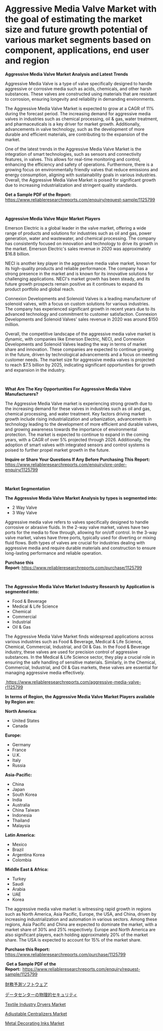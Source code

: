 <p><h1>Aggressive Media Valve Market with the goal of estimating the market size and future growth potential of various market segments based on component, applications, end user and region</h1></p><p><strong>Aggressive Media Valve Market Analysis and Latest Trends</strong></p>
<p><p>Aggressive Media Valve is a type of valve specifically designed to handle aggressive or corrosive media such as acids, chemicals, and other harsh substances. These valves are constructed using materials that are resistant to corrosion, ensuring longevity and reliability in demanding environments.</p><p>The Aggressive Media Valve Market is expected to grow at a CAGR of 11% during the forecast period. The increasing demand for aggressive media valves in industries such as chemical processing, oil & gas, water treatment, and pharmaceuticals is a key driver for market growth. Additionally, advancements in valve technology, such as the development of more durable and efficient materials, are contributing to the expansion of the market.</p><p>One of the latest trends in the Aggressive Media Valve Market is the integration of smart technologies, such as sensors and connectivity features, in valves. This allows for real-time monitoring and control, enhancing the efficiency and safety of operations. Furthermore, there is a growing focus on environmentally friendly valves that reduce emissions and energy consumption, aligning with sustainability goals in various industries. Overall, the Aggressive Media Valve Market is poised for significant growth due to increasing industrialization and stringent quality standards.</p></p>
<p><strong>Get a Sample PDF of the Report:&nbsp;</strong> <a href="https://www.reliableresearchreports.com/enquiry/request-sample/1125799">https://www.reliableresearchreports.com/enquiry/request-sample/1125799</a></p>
<p>&nbsp;</p>
<p><strong>Aggressive Media Valve Major Market Players</strong></p>
<p><p>Emerson Electric is a global leader in the valve market, offering a wide range of products and solutions for industries such as oil and gas, power generation, water and wastewater, and chemical processing. The company has consistently focused on innovation and technology to drive its growth in the market. Emerson Electric's sales revenue in 2020 was approximately $16.8 billion.</p><p>NECI is another key player in the aggressive media valve market, known for its high-quality products and reliable performance. The company has a strong presence in the market and is known for its innovative solutions for challenging applications. NECI's market growth has been steady, and its future growth prospects remain positive as it continues to expand its product portfolio and global reach.</p><p>Connexion Developments and Solenoid Valves is a leading manufacturer of solenoid valves, with a focus on custom solutions for various industries. The company has experienced significant growth in recent years due to its advanced technology and commitment to customer satisfaction. Connexion Developments and Solenoid Valves' sales revenue in 2020 was around $150 million.</p><p>Overall, the competitive landscape of the aggressive media valve market is dynamic, with companies like Emerson Electric, NECI, and Connexion Developments and Solenoid Valves leading the way in terms of market share and innovation. These companies are expected to continue growing in the future, driven by technological advancements and a focus on meeting customer needs. The market size for aggressive media valves is projected to reach $7.5 billion by 2025, indicating significant opportunities for growth and expansion in the industry.</p></p>
<p>&nbsp;</p>
<p><strong>What Are The Key Opportunities For Aggressive Media Valve Manufacturers?</strong></p>
<p><p>The Aggressive Media Valve market is experiencing strong growth due to the increasing demand for these valves in industries such as oil and gas, chemical processing, and water treatment. Key factors driving market growth include rising industrialization and urbanization, advancements in technology leading to the development of more efficient and durable valves, and growing awareness towards the importance of environmental protection. The market is expected to continue to expand in the coming years, with a CAGR of over 5% projected through 2026. Additionally, the adoption of smart valves with integrated sensors and control systems is poised to further propel market growth in the future.</p></p>
<p><strong>Inquire or Share Your Questions If Any Before Purchasing This Report:</strong> <a href="https://www.reliableresearchreports.com/enquiry/pre-order-enquiry/1125799">https://www.reliableresearchreports.com/enquiry/pre-order-enquiry/1125799</a></p>
<p>&nbsp;</p>
<p><strong>Market Segmentation</strong></p>
<p><strong>The Aggressive Media Valve Market Analysis by types is segmented into:</strong></p>
<p><ul><li>2 Way Valve</li><li>3 Way Valve</li></ul></p>
<p><p>Aggressive media valve refers to valves specifically designed to handle corrosive or abrasive fluids. In the 2-way valve market, valves have two ports for the media to flow through, allowing for on/off control. In the 3-way valve market, valves have three ports, typically used for diverting or mixing fluid flows. Both types of valves are crucial for industries dealing with aggressive media and require durable materials and construction to ensure long-lasting performance and reliable operation.</p></p>
<p><strong>Purchase this Report:&nbsp;</strong><a href="https://www.reliableresearchreports.com/purchase/1125799">https://www.reliableresearchreports.com/purchase/1125799</a></p>
<p>&nbsp;</p>
<p><strong>The Aggressive Media Valve Market Industry Research by Application is segmented into:</strong></p>
<p><ul><li>Food & Beverage</li><li>Medical & Life Science</li><li>Chemical</li><li>Commercial</li><li>Industrial</li><li>Oil & Gas</li></ul></p>
<p><p>The Aggressive Media Valve Market finds widespread applications across various industries such as Food & Beverage, Medical & Life Science, Chemical, Commercial, Industrial, and Oil & Gas. In the Food & Beverage industry, these valves are used for precision control of aggressive substances. In the Medical & Life Science sector, they play a crucial role in ensuring the safe handling of sensitive materials. Similarly, in the Chemical, Commercial, Industrial, and Oil & Gas markets, these valves are essential for managing aggressive media effectively.</p></p>
<p><a href="https://www.reliableresearchreports.com/aggressive-media-valve-r1125799">&nbsp;https://www.reliableresearchreports.com/aggressive-media-valve-r1125799</a></p>
<p><strong>In terms of Region, the Aggressive Media Valve Market Players available by Region are:</strong></p>
<p>
    <p> <strong> North America: </strong>
        <ul>
            <li>United States</li>
            <li>Canada</li>
        </ul>
        </p> 
    <p> <strong> Europe: </strong>
        <ul>
            <li>Germany</li>
            <li>France</li>
            <li>U.K.</li>
            <li>Italy</li>
            <li>Russia</li>
        </ul>
        </p> 
    <p> <strong> Asia-Pacific: </strong>
        <ul>
            <li>China</li>
            <li>Japan</li>
            <li>South Korea</li>
            <li>India</li>
            <li>Australia</li>
            <li>China Taiwan</li>
            <li>Indonesia</li>
            <li>Thailand</li>
            <li>Malaysia</li>
        </ul>
        </p> 
    <p> <strong> Latin America: </strong>
        <ul>
            <li>Mexico</li>
            <li>Brazil</li>
            <li>Argentina Korea</li>
            <li>Colombia</li>
        </ul>
        </p> 
    <p> <strong> Middle East & Africa: </strong>
        <ul>
            <li>Turkey</li>
            <li>Saudi</li>
            <li>Arabia</li>
            <li>UAE</li>
            <li>Korea</li>
        </ul>
    </p>
    </p>
<p><p>The aggressive media valve market is witnessing rapid growth in regions such as North America, Asia Pacific, Europe, the USA, and China, driven by increasing industrialization and automation in various sectors. Among these regions, Asia Pacific and China are expected to dominate the market, with a market share of 30% and 25% respectively. Europe and North America are also significant players, each holding approximately 20% of the market share. The USA is expected to account for 15% of the market share.</p></p>
<p><strong>Purchase this Report: </strong><a href="https://www.reliableresearchreports.com/purchase/1125799">https://www.reliableresearchreports.com/purchase/1125799</a></p>
<p>&nbsp;<strong>Get a Sample PDF of the Report:&nbsp;&nbsp;</strong><a href="https://www.reliableresearchreports.com/enquiry/request-sample/1125799">https://www.reliableresearchreports.com/enquiry/request-sample/1125799</a></p>
<p><strong></strong></p>
<p><p><a href="https://medium.com/@chloekessler01/2024%E5%B9%B4%E3%81%8B%E3%82%892031%E5%B9%B4%E3%81%BE%E3%81%A7%E3%81%AE%E6%9C%9F%E9%96%93%E3%81%AB%E4%BA%88%E6%B8%AC%E3%81%95%E3%82%8C%E3%82%8B-%E8%B2%A1%E5%8B%99%E4%BA%88%E6%B8%AC%E3%82%BD%E3%83%95%E3%83%88%E3%82%A6%E3%82%A7%E3%82%A2%E5%B8%82%E5%A0%B4%E3%81%AE%E5%88%86%E6%9E%90%E3%81%A8%E8%A6%8F%E6%A8%A1-5345298435f5">財務予測ソフトウェア</a></p><p><a href="https://medium.com/@lauriank/%E3%83%87%E3%83%BC%E3%82%BF%E3%82%BB%E3%83%B3%E3%82%BF%E3%83%BC%E3%81%AE%E7%89%A9%E7%90%86%E3%82%BB%E3%82%AD%E3%83%A5%E3%83%AA%E3%83%86%E3%82%A3%E5%B8%82%E5%A0%B4%E3%82%B7%E3%82%A7%E3%82%A2%E3%81%AE%E9%80%B2%E5%8C%96%E3%81%A8%E5%B8%82%E5%A0%B4%E6%88%90%E9%95%B7%E3%83%88%E3%83%AC%E3%83%B3%E3%83%892024%E5%B9%B4%E3%81%8B%E3%82%892031%E5%B9%B4%E3%81%BE%E3%81%A7-b23586c2ca6a">データセンターの物理的セキュリティ</a></p><p><a href="https://github.com/jaidynmorantestelletmjzya/Market-Research-Report-List-2/blob/main/textile-industry-dryers-market.md">Textile Industry Dryers Market</a></p><p><a href="https://github.com/ruddyyedelwadw/Market-Research-Report-List-2/blob/main/adjustable-centralizers-market.md">Adjustable Centralizers Market</a></p><p><a href="https://issuu.com/reportprime-2/docs/metal-decorating-inks-market-size-2030.pptx">Metal Decorating Inks Market</a></p></p>